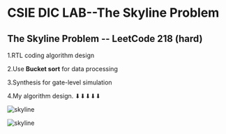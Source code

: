 # CSIE DIC LAB--The Skyline Problem

## The Skyline Problem -- LeetCode 218 (hard)  

1.RTL coding algorithm design  

2.Use **Bucket sort** for data processing  

3.Synthesis for gate-level simulation  

4.My algorithm design. ⬇⬇⬇⬇⬇

![skyline](https://github.com/JHAO-YU-WEI/The-Skyline-Problem/assets/100525884/7318f5e7-a3ec-4384-9e5f-4c84066b7176)

![skyline](https://github.com/JHAO-YU-WEI/The_Skyline_Problem/assets/100525884/8a94b99e-3a0a-4624-8ba3-fe4b93869119)
